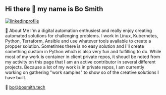 ## Hi there 👋 my name is Bo Smith

[![linkedinprofile](https://img.shields.io/badge/LinkedIn-0064c9?style=for-the-badge&logo=linkedin&logoColor=white)](https://www.linkedin.com/in/smithbrandonj/)

🖖 About Me
I'm a digital automation enthusiest and really enjoy creating automated solutions for challenging problems.  I work in Linux, Kubernetes, Python, Terraform, Ansible and use whatever tools available to create a propper solution.  Sometimes there is no easy solution and I'll create something custom in Python which is also very fun and fulfilling to do.  While most of my work is container in client private repos, it shoudl be noted from my activity on this page that I am an active contributor in several different projects.  Because a lot of my work is in private repos, I am currently working on gathering "work samples" to show so of the creative solutions I have built.

📧 bo@bosmith.tech
<!--
**BrandonBoSmith/brandonbosmith** is a ✨ _special_ ✨ repository because its `README.md` (this file) appears on your GitHub profile.

Here are some ideas to get you started:

- 🔭 I’m currently working on ...
- 🌱 I’m currently learning ...
- 👯 I’m looking to collaborate on ...
- 🤔 I’m looking for help with ...
- 💬 Ask me about ...
- 📫 How to reach me: ...
- 😄 Pronouns: ...
- ⚡ Fun fact: ...
-->
